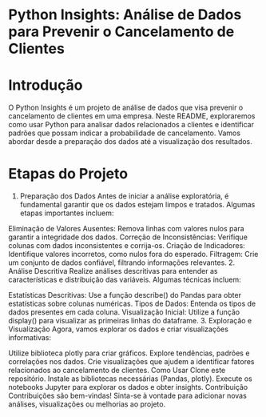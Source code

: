 # Python Insights: Análise de Dados para Prevenir o Cancelamento de Clientes

# Introdução
O Python Insights é um projeto de análise de dados que visa prevenir o cancelamento de clientes em uma empresa. Neste README, exploraremos como usar Python para analisar dados relacionados a clientes e identificar padrões que possam indicar a probabilidade de cancelamento. Vamos abordar desde a preparação dos dados até a visualização dos resultados.

# Etapas do Projeto
1. Preparação dos Dados
Antes de iniciar a análise exploratória, é fundamental garantir que os dados estejam limpos e tratados. Algumas etapas importantes incluem:

Eliminação de Valores Ausentes: Remova linhas com valores nulos para garantir a integridade dos dados.
Correção de Inconsistências: Verifique colunas com dados inconsistentes e corrija-os.
Criação de Indicadores: Identifique valores incorretos, como nulos fora do esperado.
Filtragem: Crie um conjunto de dados confiável, filtrando informações relevantes.
2. Análise Descritiva
Realize análises descritivas para entender as características e distribuição das variáveis. Algumas técnicas incluem:

Estatísticas Descritivas: Use a função describe() do Pandas para obter estatísticas sobre colunas numéricas.
Tipos de Dados: Entenda os tipos de dados presentes em cada coluna.
Visualização Inicial: Utilize a função display() para visualizar as primeiras linhas do dataframe.
3. Exploração e Visualização
Agora, vamos explorar os dados e criar visualizações informativas:

Utilize biblioteca plotly para criar gráficos.
Explore tendências, padrões e correlações nos dados.
Crie visualizações que ajudem a identificar fatores relacionados ao cancelamento de clientes.
Como Usar
Clone este repositório.
Instale as bibliotecas necessárias (Pandas, plotly).
Execute os notebooks Jupyter para explorar os dados e obter insights.
Contribuição
Contribuições são bem-vindas! Sinta-se à vontade para adicionar novas análises, visualizações ou melhorias ao projeto.
